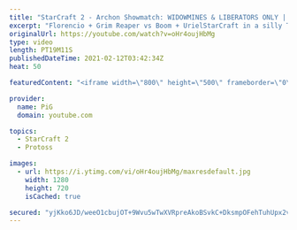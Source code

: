 ```yaml
---
title: "StarCraft 2 - Archon Showmatch: WIDOWMINES & LIBERATORS ONLY | Florencio Files #212"
excerpt: "Florencio + Grim Reaper vs Boom + UrielStarCraft in a silly TvT where they can only build widowmines and liberators. What could go wrong?! Let me know your Flo-tainted ideas for the next silly showmatch we do 🐷 Support PiG: http://paypal.me/PiGSC2 | https://www.patreon.com/PiGSC2  🧜Florencio Files"
originalUrl: https://youtube.com/watch?v=oHr4oujHbMg
type: video
length: PT19M11S
publishedDateTime: 2021-02-12T03:42:34Z
heat: 50

featuredContent: "<iframe width=\"800\" height=\"500\" frameborder=\"0\" src=\"https://www.youtube.com/embed/oHr4oujHbMg\" allow=\"accelerometer; autoplay; encrypted-media; gyroscope; picture-in-picture\" allowfullscreen></iframe>"

provider:
  name: PiG
  domain: youtube.com

topics:
  - StarCraft 2
  - Protoss

images:
  - url: https://i.ytimg.com/vi/oHr4oujHbMg/maxresdefault.jpg
    width: 1280
    height: 720
    isCached: true

secured: "yjKko6JD/weeO1cbujOT+9Wvu5wTwXVRpreAkoBSvkC+DksmpOFehTuhUpx2vMtZVlG6lWB+kQ2Wpbzc76LCBXotFvgtot/+uRYMKgGothk1rnH/OqOAGWKREjpvYiHRMQ8sh+Qlj+ZvqU1TVqYSDBxZ/Wt5EdVFFF7Ebp96ypaKMeRtyvf6jLBPmWzUvGPXAK1FHXFSMG6LTjWU872EXjxPL+6HwZsHgTtKd/8euoClTejWrgB/ZW/CUjOlPPMmjhI1HZsYW0O3/DDQlqv7jvUZ5SnCNuTJ6nmJ8rbSdd36PqByfVqvt10vudbpTO/iXzxRc08BO4JPeSlDAmOEtfgd+OHPFFUAdP0/melofKdIBnK/683ORbkMelkTmeM1vViXcwYk9JbevfokI3XcyYuuHPVDQrScPRXnchecp54=;uNEC9Gww3ApvSZfaF5TCJQ=="
---
```


